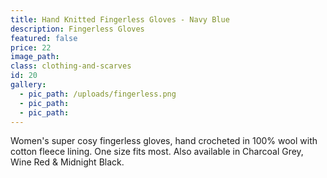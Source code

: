 ```yaml
---
title: Hand Knitted Fingerless Gloves - Navy Blue
description: Fingerless Gloves
featured: false
price: 22
image_path:
class: clothing-and-scarves
id: 20
gallery:
  - pic_path: /uploads/fingerless.png
  - pic_path:
  - pic_path:
---
```



Women's super cosy fingerless gloves, hand crocheted in 100% wool with cotton fleece lining. One size fits most. Also available in Charcoal Grey, Wine Red & Midnight Black.
